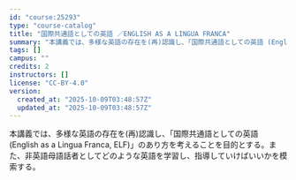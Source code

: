 ```yaml
---
id: "course:25293"
type: "course-catalog"
title: "国際共通語としての英語 ／ENGLISH AS A LINGUA FRANCA"
summary: "本講義では、多様な英語の存在を(再)認識し、「国際共通語としての英語 (English as a Lingua Franca, ELF)」のあり方を考えることを目的とする。また、非英語母語話者としてどのような英語を学習し、指導していけばいい…"
tags: []
campus: ""
credits: 2
instructors: []
license: "CC-BY-4.0"
version:
  created_at: "2025-10-09T03:48:57Z"
  updated_at: "2025-10-09T03:48:57Z"
---
```

本講義では、多様な英語の存在を(再)認識し、「国際共通語としての英語 (English as a Lingua Franca, ELF)」のあり方を考えることを目的とする。また、非英語母語話者としてどのような英語を学習し、指導していけばいいかを模索する。
